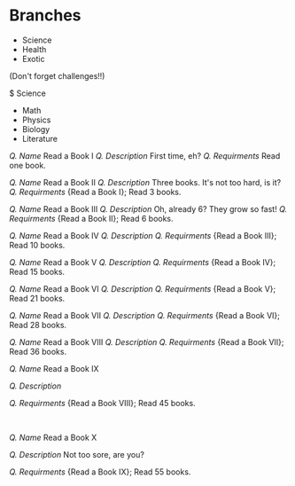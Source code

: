 # Branches
- Science
- Health
- Exotic

(Don't forget challenges!!)

$ Science
- Math
- Physics
- Biology
- Literature



*Q. Name* Read a Book I
*Q. Description* First time, eh?
*Q. Requirments* Read one book.

*Q. Name* Read a Book II
*Q. Description* Three books. It's not too hard, is it?
*Q. Requirments* {Read a Book I}; Read 3 books.

*Q. Name* Read a Book III
*Q. Description* Oh, already 6? They grow so fast!
*Q. Requirments* {Read a Book II}; Read 6 books.

*Q. Name* Read a Book IV
*Q. Description* 
*Q. Requirments* {Read a Book III}; Read 10 books.

*Q. Name* Read a Book V
*Q. Description* 
*Q. Requirments* {Read a Book IV}; Read 15 books.

*Q. Name* Read a Book VI
*Q. Description* 
*Q. Requirments* {Read a Book V}; Read 21 books.

*Q. Name* Read a Book VII
*Q. Description* 
*Q. Requirments* {Read a Book VI}; Read 28 books.

*Q. Name* Read a Book VIII
*Q. Description* 
*Q. Requirments* {Read a Book VII}; Read 36 books.




*Q. Name* Read a Book IX

*Q. Description* 

*Q. Requirments* {Read a Book VIII}; Read 45 books.


<br>

*Q. Name* Read a Book X

*Q. Description* Not too sore, are you?

*Q. Requirments* {Read a Book IX}; Read 55 books.
